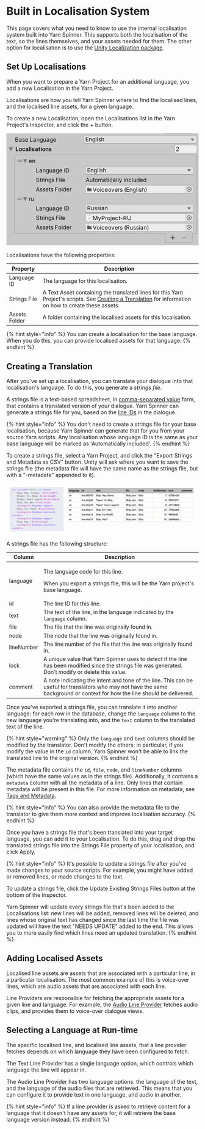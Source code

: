# Built in Localisation System

This page covers what you need to know to use the internal localisation system built into Yarn Spinner.
This supports both the localisation of the text, so the lines themselves, and your assets needed for them.
The other option for localisation is to use the [Unity Localization package](./unity-localization.md).

## Set Up Localisations

When you want to prepare a Yarn Project for an additional language, you add a new Localisation in the Yarn Project.

Localisations are how you tell Yarn Spinner where to find the localised lines, and the localised line assets, for a given language.

To create a new Localisation, open the Localisations list in the Yarn Project's Inspector, and click the + button.

![The localisation settings for a project. The base language is English, and two localisations have been set up: one for English, and one for Russian.](../../.gitbook/assets/yarn-project-localisation.png)

Localisations have the following properties:

| Property      | Description                                                                                                                                                                          |
| ------------- | ------------------------------------------------------------------------------------------------------------------------------------------------------------------------------------ |
| Language ID   | The language for this localisation.                                                                                                                                                  |
| Strings File  | A Text Asset containing the translated lines for this Yarn Project's scripts. See [Creating a Translation](./#creating-a-translation) for information on how to create these assets. |
| Assets Folder | A folder containing the localised assets for this localisation.                                                                                                                      |

{% hint style="info" %}
You can create a localisation for the base language. When you do this, you can provide localised assets for that language.
{% endhint %}

## Creating a Translation

After you've set up a localisation, you can translate your dialogue into that localisation's language. To do this, you generate a _strings file_.

A strings file is a text-based spreadsheet, in [comma-separated value](https://en.wikipedia.org/wiki/Comma-separated\_values) form, that contains a translated version of your dialogue. Yarn Spinner can generate a strings file for you, based on the [line IDs](./#adding-line-ids) in the dialogue.

{% hint style="info" %}
You don't need to create a strings file for your base localisation, because Yarn Spinner can generate that for you from your source Yarn scripts. Any localisation whose language ID is the same as your base language will be marked as 'Automatically included'.
{% endhint %}

To create a strings file, select a Yarn Project, and click the "Export Strings and Metadata as CSV" button. Unity will ask where you want to save the strings file (the metadata file will have the same name as the strings file, but with a "-metadata" appended to it).

![A passage of Yarn script, next to the strings file for those lines.](../../.gitbook/assets/line-ids.png)

A strings file has the following structure:

| Column     | Description                                                                                                                                                                 |
| ---------- | --------------------------------------------------------------------------------------------------------------------------------------------------------------------------- |
| language   | <p>The language code for this line.</p><p>When you export a strings file, this will be the Yarn project's base language.</p>                                                |
| id         | The line ID for this line.                                                                                                                                                  |
| text       | The text of the line, in the language indicated by the `language` column.                                                                                                   |
| file       | The file that the line was originally found in.                                                                                                                             |
| node       | The node that the line was originally found in.                                                                                                                             |
| lineNumber | The line number of the file that the line was originally found in.                                                                                                          |
| lock       | A unique value that Yarn Spinner uses to detect if the line has been modified since the strings file was generated. Don't modify or delete this value.                      |
| comment    | A note indicating the intent and tone of the line. This can be useful for translators who may not have the same background or context for how the line should be delivered. |

Once you've exported a strings file, you can translate it into another language: for each row in the database, change the `language` column to the new language you're translating into, and the `text` column to the translated text of the line.

{% hint style="warning" %}
Only the `language` and `text` columns should be modified by the translator. Don't modify the others; in particular, if you modify the value in the `id` column, Yarn Spinner won't be able to link the translated line to the original version.
{% endhint %}

The metadata file contains the `id`, `file`, `node`, and `lineNumber` columns (which have the same values as in the strings file). Additionally, it contains a `metadata` column with all the metadata of a line. Only lines that contain metadata will be present in this file. For more information on metadata, see [Tags and Metadata](getting-started/writing-in-yarn/tags-metadata.md).

{% hint style="info" %}
You can also provide the metadata file to the translator to give them more context and improve localisation accuracy.
{% endhint %}

Once you have a strings file that's been translated into your target language, you can add it to your Localisation. To do this, drag and drop the translated strings file into the Strings File property of your localisation, and click Apply.

{% hint style="info" %}
It's possible to update a strings file after you've made changes to your source scripts. For example, you might have added or removed lines, or made changes to the text.

To update a strings file, click the Update Existing Strings Files button at the bottom of the Inspector.

Yarn Spinner will update every strings file that's been added to the Localisations list: new lines will be added, removed lines will be deleted, and lines whose original text has changed since the last time the file was updated will have the text "NEEDS UPDATE" added to the end. This allows you to more easily find which lines need an updated translation.
{% endhint %}

## Adding Localised Assets

Localised line assets are assets that are associated with a particular line, in a particular localisation. The most common example of this is voice-over lines, which are audio assets that are associated with each line.

Line Providers are responsible for fetching the appropriate assets for a given line and language. For example, the [Audio Line Provider](../components/line-provider/audio-line-provider.md) fetches audio clips, and provides them to voice-over dialogue views.

## Selecting a Language at Run-time

The specific localised line, and localised line assets, that a line provider fetches depends on which language they have been configured to fetch.

The Text Line Provider has a single language option, which controls which language the line will appear in.

The Audio Line Provider has two language options: the language of the text, and the language of the audio files that are retrieved. This means that you can configure it to provide text in one language, and audio in another.

{% hint style="info" %}
If a line provider is asked to retrieve content for a language that it doesn't have any assets for, it will retrieve the base language version instead.
{% endhint %}

